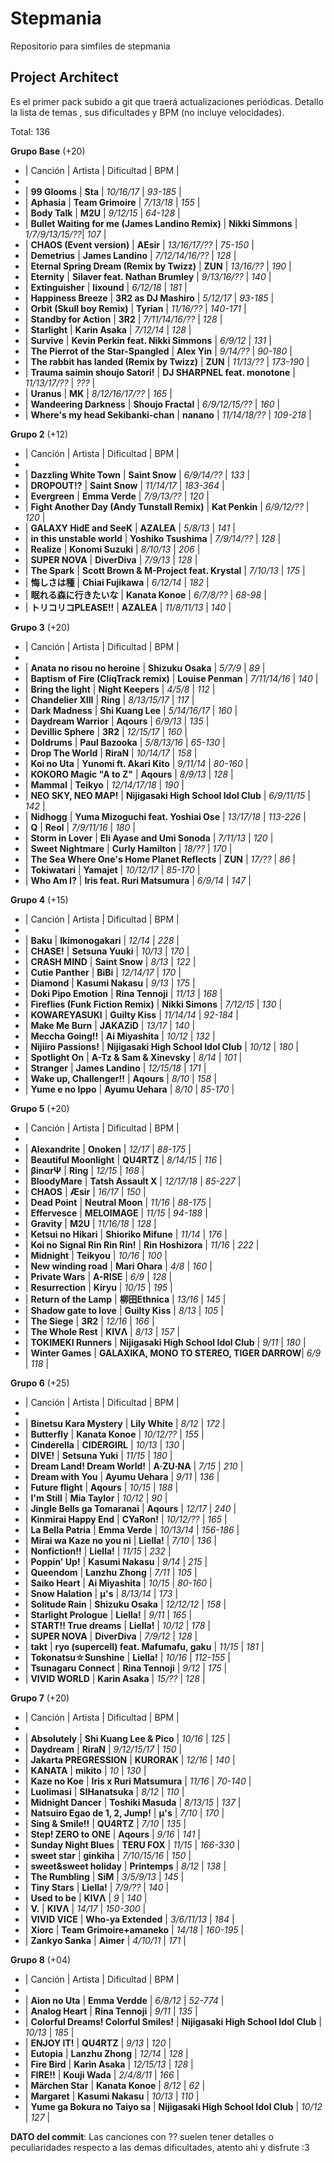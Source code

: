 # Stepmania
Repositorio para simfiles de stepmania

## Project Architect

Es el primer pack subido a git que traerá actualizaciones periódicas. Detallo la lista de temas , sus dificultades y BPM (no incluye velocidades).

Total: 136

**Grupo Base** (+20)

* | Canción                                         | Artista                                   | Dificultad      | BPM       |
* 
* | **99 Glooms**                                   | **Sta**                                   | _10/16/17_      | _93-185_  |
* | **Aphasia**                                     | **Team Grimoire**                         | _7/13/18_       | _155_     |
* | **Body Talk**                                   | **M2U**                                   | _9/12/15_       | _64-128_  |
* | **Bullet Waiting for me (James Landino Remix)** | **Nikki Simmons**                         | _1/7/9/13/15/??_| _107_     |
* | **CHAOS (Event version)**                       | **AEsir**                                 | _13/16/17/??_   | _75-150_  |
* | **Demetrius**                                   | **James Landino**                         | _7/12/14/16/??_ | _128_     |
* | **Eternal Spring Dream (Remix by Twizz)**       | **ZUN**                                   | _13/16/??_      | _190_     |
* | **Eternity**                                    | **Silaver feat. Nathan Brumley**          | _9/13/16/??_    | _140_     |
* | **Extinguisher**                                | **lixound**                               | _6/12/18_       | _181_     |
* | **Happiness Breeze**                            | **3R2 as DJ Mashiro**                     | _5/12/17_       | _93-185_  |
* | **Orbit (Skull boy Remix)**                     | **Tyrian**                                | _11/16/??_      | _140-171_ |
* | **Standby for Action**                          | **3R2**                                   | _7/11/14/16/??_ | _128_     |
* | **Starlight**                                   | **Karin Asaka**                           | _7/12/14_       | _128_     |
* | **Survive**                                     | **Kevin Perkin feat. Nikki Simmons**      | _6/9/12_        | _131_     |
* | **The Pierrot of the Star-Spangled**            | **Alex Yin**                              | _9/14/??_       | _90-180_  |
* | **The rabbit has landed (Remix by Twizz)**      | **ZUN**                                   | _11/13/??_      | _173-190_ |
* | **Trauma saimin shoujo Satori!**                | **DJ SHARPNEL feat. monotone**            | _11/13/17/??_   | _???_     |
* | **Uranus**                                      | **MK**                                    | _8/12/16/17/??_ | _165_     |
* | **Wandeering Darkness**                         | **Shoujo Fractal**                        | _6/9/12/15/??_  | _160_     |
* | **Where's my head Sekibanki-chan**              | **nanano**                                | _11/14/18/??_   | _109-218_ |

**Grupo 2** (+12)

* | Canción                                         | Artista                                   | Dificultad      | BPM       |
* 
* | **Dazzling White Town**                         | **Saint Snow**                            | _6/9/14/??_     | _133_     |
* | **DROPOUT!?**                                   | **Saint Snow**                            | _11/14/17_      | _183-364_ |
* | **Evergreen**                                   | **Emma Verde**                            | _7/9/13/??_     | _120_     |
* | **Fight Another Day (Andy Tunstall Remix)**     | **Kat Penkin**                            | _6/9/12/??_     | _120_     |
* | **GALAXY  HidE and SeeK**                       | **AZALEA**                                | _5/8/13_        | _141_     |
* | **in this unstable world**                      | **Yoshiko Tsushima**                      | _7/9/14/??_     | _128_     |
* | **Realize**                                     | **Konomi Suzuki**                         | _8/10/13_       | _206_     |
* | **SUPER NOVA**                                  | **DiverDiva**                             | _7/9/13_        | _128_     |
* | **The Spark**                                   | **Scott Brown & M-Project feat. Krystal** | _7/10/13_       | _175_     |
* | **悔しさは種**                                   | **Chiai Fujikawa**                        | _6/12/14_       | _182_     |
* | **眠れる森に行きたいな**                          | **Kanata Konoe**                          | _6/7/8/??_      | _68-98_   |
* | **トリコリコPLEASE!!**                           | **AZALEA**                                | _11/8/11/13_    | _140_     |

**Grupo 3** (+20)

* | Canción                                         | Artista                                   | Dificultad      | BPM       |
* 
* | **Anata no risou no heroine**                   | **Shizuku Osaka**                         | _5/7/9_         | _89_      |
* | **Baptism of Fire (CliqTrack remix)**           | **Louise Penman**                         | _7/11/14/16_    | _140_     |
* | **Bring the light**                             | **Night Keepers**                         | _4/5/8_         | _112_     |
* | **Chandelier XIII**                             | **Ring**                                  | _8/13/15/17_    | _117_     |
* | **Dark Madness**                                | **Shi Kuang Lee**                         | _5/14/16/17_    | _160_     |
* | **Daydream Warrior**                            | **Aqours**                                | _6/9/13_        | _135_     |
* | **Devillic Sphere**                             | **3R2**                                   | _12/15/17_      | _160_     |
* | **Doldrums**                                    | **Paul Bazooka**                          | _5/8/13/16_     | _65-130_  |
* | **Drop The World**                              | **RiraN**                                 | _10/14/17_      | _158_     |
* | **Koi no Uta**                                  | **Yunomi ft. Akari Kito**                 | _9/11/14_       | _80-160_  |
* | **KOKORO Magic "A to Z"**                       | **Aqours**                                | _8/9/13_        | _128_     |
* | **Mammal**                                      | **Teikyo**                                | _12/14/17/18_   | _190_     |
* | **NEO SKY, NEO MAP!**                           | **Nijigasaki High School Idol Club**      | _6/9/11/15_     | _142_     |
* | **Nidhogg**                                     | **Yuma Mizoguchi feat. Yoshiai Ose**      | _13/17/18_      | _113-226_ |
* | **Q**                                           | **Reol**                                  | _7/9/11/16_     | _180_     |
* | **Storm in Lover**                              | **Eli Ayase and Umi Sonoda**              | _7/11/13_       | _120_     |
* | **Sweet Nightmare**                             | **Curly Hamilton**                        | _18/??_         | _170_     |
* | **The Sea Where One's Home Planet Reflects**    | **ZUN**                                   | _17/??_         | _86_      |
* | **Tokiwatari**                                  | **Yamajet**                               | _10/12/17_      | _85-170_  |
* | **Who Am I?**                                   | **Iris feat. Ruri Matsumura**             | _6/9/14_        | _147_     |

**Grupo 4** (+15)

* | Canción                                         | Artista                                   | Dificultad      | BPM       |
* 
* | **Baku**                                        | **Ikimonogakari**                         | _12/14_         | _228_     |
* | **CHASE!**                                      | **Setsuna Yuuki**                         | _10/13_         | _170_     |
* | **CRASH MIND**                                  | **Saint Snow**                            | _8/13_          | _122_     |
* | **Cutie Panther**                               | **BiBi**                                  | _12/14/17_      | _170_     |
* | **Diamond**                                     | **Kasumi Nakasu**                         | _9/13_          | _175_     |
* | **Doki Pipo Emotion**                           | **Rina Tennoji**                          | _11/13_         | _168_     |
* | **Fireflies (Funk Fiction Remix)**              | **Nikki Simons**                          | _7/12/15_       | _130_     |
* | **KOWAREYASUKI**                                | **Guilty Kiss**                           | _11/14/14_      | _92-184_  |
* | **Make Me Burn**                                | **JAKAZiD**                               | _13/17_         | _140_     |
* | **Meccha Going!!**                              | **Ai Miyashita**                          | _10/12_         | _132_     |
* | **Nijiiro Passions!**                           | **Nijigasaki High School Idol Club**      | _10/12_         | _180_     |
* | **Spotlight On**                                | **A-Tz & Sam & Xinevsky**                 | _8/14_          | _101_     |
* | **Stranger**                                    | **James Landino**                         | _12/15/18_      | _171_     |
* | **Wake up, Challenger!!**                       | **Aqours**                                | _8/10_          | _158_     |
* | **Yume e no Ippo**                              | **Ayumu Uehara**                          | _8/10_          | _85-170_  |

**Grupo 5** (+20)

* | Canción                                         | Artista                                   | Dificultad      | BPM       |
*
* | **Alexandrite**                                 | **Onoken**                                | _12/17_         | _88-175_  |
* | **Beautiful Moonlight**                         | **QU4RTZ**                                | _8/14/15_       | _116_     |
* | **βinαrΨ**                                      | **Ring**                                  | _12/15_         | _168_     |
* | **BloodyMare**                                  | **Tatsh Assault X**                       | _12/17/18_      | _85-227_  |
* | **CHAOS**                                       | **Æsir**                                  | _16/17_         | _150_     |
* | **Dead Point**                                  | **Neutral Moon**                          | _11/16_         | _88-175_  |
* | **Effervesce**                                  | **MELOIMAGE**                             | _11/15_         | _94-188_  |
* | **Gravity**                                     | **M2U**                                   | _11/16/18_      | _128_     |
* | **Ketsui no Hikari**                            | **Shioriko Mifune**                       | _11/14_         | _176_     |
* | **Koi no Signal Rin Rin Rin!**                  | **Rin Hoshizora**                         | _11/16_         | _222_     |
* | **Midnight**                                    | **Teikyou**                               | _10/16_         | _100_     |
* | **New winding road**                            | **Mari Ohara**                            | _4/8_           | _160_     |
* | **Private Wars**                                | **A-RISE**                                | _6/9_           | _128_     |
* | **Resurrection**                                | **Kiryu**                                 | _10/15_         | _195_     |
* | **Return of the Lamp**                          | **柳田Ethnica**                           | _13/16_         | _145_     |
* | **Shadow gate to love**                         | **Guilty Kiss**                           | _8/13_          | _105_     |
* | **The Siege**                                   | **3R2**                                   | _12/16_         | _166_     |
* | **The Whole Rest**                              | **KIVΛ**                                  | _8/13_          | _157_     |
* | **TOKIMEKI Runners**                            | **Nijigasaki High School Idol Club**      | _9/11_          | _180_     |
* | **Winter Games**                                | **GALAXIKA, MONO TO STEREO, TIGER DARROW**| _6/9_           | _118_     |

**Grupo 6** (+25)

* | Canción                                         | Artista                                   | Dificultad      | BPM       |
*
* | **Binetsu Kara Mystery**                        | **Lily White**                            | _8/12_          | _172_     |
* | **Butterfly**                                   | **Kanata Konoe**                          | _10/12/??_      | _155_     |
* | **Cinderella**                                  | **CIDERGIRL**                             | _10/13_         | _130_     |
* | **DIVE!**                                       | **Setsuna Yuki**                          | _11/15_         | _180_     |
* | **Dream Land! Dream World!**                    | **A·ZU·NA**                               | _7/15_          | _210_     |
* | **Dream with You**                              | **Ayumu Uehara**                          | _9/11_          | _136_     |
* | **Future flight**                               | **Aqours**                                | _10/15_         | _188_     |
* | **I'm Still**                                   | **Mia Taylor**                            | _10/12_         | _90_      |
* | **Jingle Bells ga Tomaranai**                   | **Aqours**                                | _12/17_         | _240_     |
* | **Kinmirai Happy End**                          | **CYaRon!**                               | _10/12/??_      | _165_     |
* | **La Bella Patria**                             | **Emma Verde**                            | _10/13/14_      | _156-186_ |
* | **Mirai wa Kaze no you ni**                     | **Liella!**                               | _7/10_          | _136_     |
* | **Nonfiction!!**                                | **Liella!**                               | _11/15_         | _232_     |
* | **Poppin' Up!**                                 | **Kasumi Nakasu**                         | _9/14_          | _215_     |
* | **Queendom**                                    | **Lanzhu Zhong**                          | _7/11_          | _105_     |
* | **Saiko Heart**                                 | **Ai Miyashita**                          | _10/15_         | _80-160_  |
* | **Snow Halation**                               | **μ's**                                   | _8/13/14_       | _173_     |
* | **Solitude Rain**                               | **Shizuku Osaka**                         | _12/12/12_      | _158_     |
* | **Starlight Prologue**                          | **Liella!**                               | _9/11_          | _165_     |
* | **START!! True dreams**                         | **Liella!**                               | _10/12_         | _178_     |
* | **SUPER NOVA**                                  | **DiverDiva**                             | _7/9/12_        | _128_     |
* | **takt**                                        | **ryo (supercell) feat. Mafumafu, gaku**  | _11/15_         | _181_     |
* | **Tokonatsu☆Sunshine**                         | **Liella!**                               | _10/16_         | _112-155_ |
* | **Tsunagaru Connect**                           | **Rina Tennoji**                          | _9/12_          | _175_     |
* | **VIVID WORLD**                                 | **Karin Asaka**                           | _15/??_         | _128_     |

**Grupo 7** (+20)

* | Canción                                         | Artista                                   | Dificultad      | BPM       |
*
* | **Absolutely**                                  | **Shi Kuang Lee & Pico**                  | _10/16_         | _125_     |
* | **Daydream**                                    | **RiraN**                                 | _9/12/15/17_    | _150_     |
* | **Jakarta PREGRESSION**                         | **KURORAK**                               | _12/16_         | _140_     |
* | **KANATA**                                      | **mikito**                                | _10_            | _130_     |
* | **Kaze no Koe**                                 | **Iris x Ruri Matsumura**                 | _11/16_         | _70-140_  |
* | **Luolimasi**                                   | **SIHanatsuka**                           | _8/12_          | _110_     |
* | **Midnight Dancer**                             | **Toshiki Masuda**                        | _8/13/15_       | _137_     |
* | **Natsuiro Egao de 1, 2, Jump!**                | **μ's**                                   | _7/10_          | _170_     |
* | **Sing & Smile!!**                              | **QU4RTZ**                                | _7/10_          | _135_     |
* | **Step! ZERO to ONE**                           | **Aqours**                                | _9/16_          | _141_     |
* | **Sunday Night Blues**                          | **TERU FOX**                              | _11/15_         | _166-330_ |
* | **sweet star**                                  | **ginkiha**                               | _7/10/15/16_    | _150_     |
* | **sweet&sweet holiday**                         | **Printemps**                             | _8/12_          | _138_     |
* | **The Rumbling**                                | **SiM**                                   | _3/5/9/13_      | _145_     |
* | **Tiny Stars**                                  | **Liella!**                               | _7/9/??_        | _140_     |
* | **Used to be**                                  | **KIVΛ**                                  | _9_             | _140_     |
* | **V.**                                          | **KIVΛ**                                  | _14/17_         | _150-300_ |
* | **VIVID VICE**                                  | **Who-ya Extended**                       | _3/6/11/13_     | _184_     |
* | **Xiorc**                                       | **Team Grimoire+amaneko**                 | _14/18_         | _160-195_ |
* | **Zankyo Sanka**                                | **Aimer**                                 | _4/10/11_       | _171_     |

**Grupo 8** (+04)

* | Canción                                         | Artista                                   | Dificultad      | BPM       |
*
* | **Aion no Uta**                                 | **Emma Verdde**                           | _6/8/12_        | _52-774_  |
* | **Analog Heart**                                | **Rina Tennoji**                          | _9/11_          | _135_     |
* | **Colorful Dreams! Colorful Smiles!**           | **Nijigasaki High School Idol Club**      | _10/13_         | _185_     |
* | **ENJOY IT!**                                   | **QU4RTZ**                                | _9/13_          | _120_     |
* | **Eutopia**                                     | **Lanzhu Zhong**                          | _12/14_         | _128_     |
* | **Fire Bird**                                   | **Karin Asaka**                           | _12/15/13_      | _128_     |
* | **FIRE!!**                                      | **Kouji Wada**                            | _2/4/8/11_      | _166_     |
* | **Märchen Star**                                | **Kanata Konoe**                          | _8/12_          | _62_      |
* | **Margaret**                                    | **Kasumi Nakasu**                         | _10/13_         | _110_     |
* | **Yume ga Bokura no Taiyo sa**                  | **Nijigasaki High School Idol Club**      | _10/12_         | _127_     |


**DATO del commit**: Las canciones con ?? suelen tener detalles o peculiaridades respecto a las demas dificultades, atento ahi y disfrute :3
